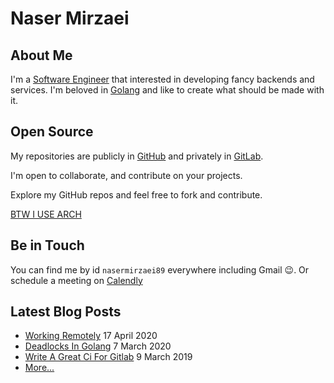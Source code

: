 # Naser Mirzaei

## About Me

I'm a [Software Engineer](https://en.wikipedia.org/wiki/Software_engineer) that interested in developing fancy backends and services. I'm beloved in [Golang](https://golang.org/) and like to create what should be made with it.

## Open Source

My repositories are publicly in [GitHub](https://github.com/nasermirzaei89?tab=repositories) and privately in [GitLab](https://gitlab.com/nasermirzaei89).

I'm open to collaborate, and contribute on your projects.

Explore my GitHub repos and feel free to fork and contribute.

[BTW I USE ARCH](https://github.com/nasermirzaei89/archlinux)

## Be in Touch

You can find me by id `nasermirzaei89` everywhere including Gmail 😉.
Or schedule a meeting on [Calendly](https://calendly.com/nasermirzaei89)

## Latest Blog Posts

* [Working Remotely](https://nasermirzaei89.net/2020/04/17/working-remotely/) 17 April 2020
* [Deadlocks In Golang](https://nasermirzaei89.net/2020/03/07/deadlocks-in-golang/) 7 March 2020
* [Write A Great Ci For Gitlab](https://nasermirzaei89.net/2019/03/09/write-a-great-ci-for-gitlab/) 9 March 2019
* [More...](https://nasermirzaei89.net/)
